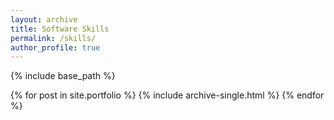 ```yaml
---
layout: archive
title: Software Skills 
permalink: /skills/
author_profile: true
---
```


{% include base_path %}


{% for post in site.portfolio %}
  {% include archive-single.html %}
{% endfor %}
